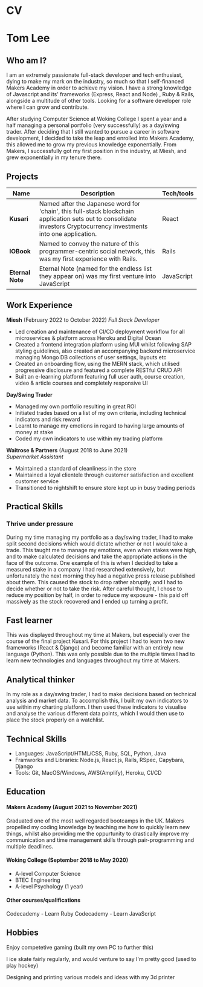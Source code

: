 # CV

# Tom Lee

## Who am I?

I am an extremely passionate full-stack developer and tech enthusiast, dying to make my mark on the industry, so much so that I self-financed Makers Academy in order to achieve my vision. I have a strong knowledge of Javascript and its' frameworks (Express, React and Node) , Ruby & Rails, alongside a multitude of other tools. Looking for a software developer role where I can grow and contribute.

After studying Computer Science at Woking College I spent a year and a half managing a personal portfolio (very successfully) as a day/swing trader. After deciding that I still wanted to pursue a career in software development, I decided to take the leap and enrolled into Makers Academy, this allowed me to grow my previous knowledge exponentially. From Makers, I successfully got my first position in the industry, at Miesh, and grew exponentially in my tenure there.

## Projects

| Name             | Description                                                         | Tech/tools     |
| ---------------- | ------------------------------------------------------------------- | -------------- |
| **Kusari**       | Named after the Japanese word for 'chain', this full-stack blockchain application sets out to consolidate investors Cryptocurrency investments into one application. | React | Django | PostgreSQL | SCSS | Multiple APIs to retrieve coin info |
| **IOBook**       | Named to convey the nature of this programmer-centric social network, this was my first experience with Rails.  | Rails | Rspec | OmniAuth | Devise | PostgreSQL | CSS |
| **Eternal Note** | Eternal Note (named for the endless list they appear on) was my first venture into JavaScript | JavaScript | PostgreSQL | SCSS |

## Work Experience

**Miesh** (February 2022 to October 2022)
_Full Stack Developer_

- Led creation and maintenance of CI/CD deployment workflow for all microservices & platform across Heroku and Digital Ocean
- Created a frontend integration platform using MUI whilst following SAP styling guidelines, also created an accompanying backend microservice managing Mongo DB collections of user settings, layouts etc
- Created an onboarding flow, using the MERN stack, which utilised progressive disclosure and featured a complete RESTful CRUD API
- Built an e-learning platform featuring full user auth, course creation, video & article courses and completely responsive UI

**Day/Swing Trader**

- Managed my own portfolio resulting in great ROI
- Initiated trades based on a list of my own criteria, including technical indicators and risk:reward
- Learnt to manage my emotions in regard to having large amounts of money at stake
- Coded my own indicators to use within my trading platform

**Waitrose & Partners** (August 2018 to June 2021)  
_Supermarket Assistant_

- Maintained a standard of cleanliness in the store
- Maintained a loyal clientele through customer satisfaction and excellent customer service
- Transitioned to nightshift to ensure store kept up in busy trading periods

## Practical Skills

### Thrive under pressure

During my time managing my portfolio as a day/swing trader, I had to make split second decisions which would dictate whether or not I would take a trade. This taught me to manage my emotions, even when stakes were high, and to make calculated decisions and take the appropriate actions in the face of the outcome. One example of this is when I decided to take a measured stake in a company I had researched extensively, but unfortunately the next morning they had a negative press release published about them. This caused the stock to drop rather abruptly, and I had to decide whether or not to take the risk. After careful thought, I chose to reduce my position by half, in order to reduce my exposure - this paid off massively as the stock recovered and I ended up turning a profit.

## Fast learner

This was displayed throughout my time at Makers, but especially over the course of the final project Kusari. For this project I had to learn two new frameworks (React & Django) and become familiar with an entirely new language (Python). This was only possible due to the multiple times I had to learn new technologies and languages throughout my time at Makers.

## Analytical thinker

In my role as a day/swing trader, I had to make decisions based on technical analysis and market data. To accomplish this, I built my own indicators to use within my charting platform. I then used these indicators to visualise and analyse the various different data points, which I would then use to place the stock properly on a watchlist.

## Technical Skills

- Languages: JavaScript/HTML/CSS, Ruby, SQL, Python, Java
- Framworks and Libraries: Node.js, React.js, Rails, RSpec, Capybara, Django
- Tools: Git, MacOS/Windows, AWS(Amplify), Heroku, CI/CD

## Education

#### Makers Academy (August 2021 to November 2021)

Graduated one of the most well regarded bootcamps in the UK. Makers propelled my coding knowledge by teaching me how to quickly learn new things, whilst also providing me the oppurtunity to drastically improve my communication and time management skills through pair-programming and multiple deadlines.

#### Woking College (September 2018 to May 2020)

- A-level Computer Science
- BTEC Engineering
- A-level Psychology (1 year)

#### Other courses/qualifications

Codecademy - Learn Ruby
Codecademy - Learn JavaScript

## Hobbies

Enjoy competetive gaming (built my own PC to further this)

I ice skate fairly regularly, and would venture to say I'm pretty good (used to play hockey)

Designing and printing various models and ideas with my 3d printer
